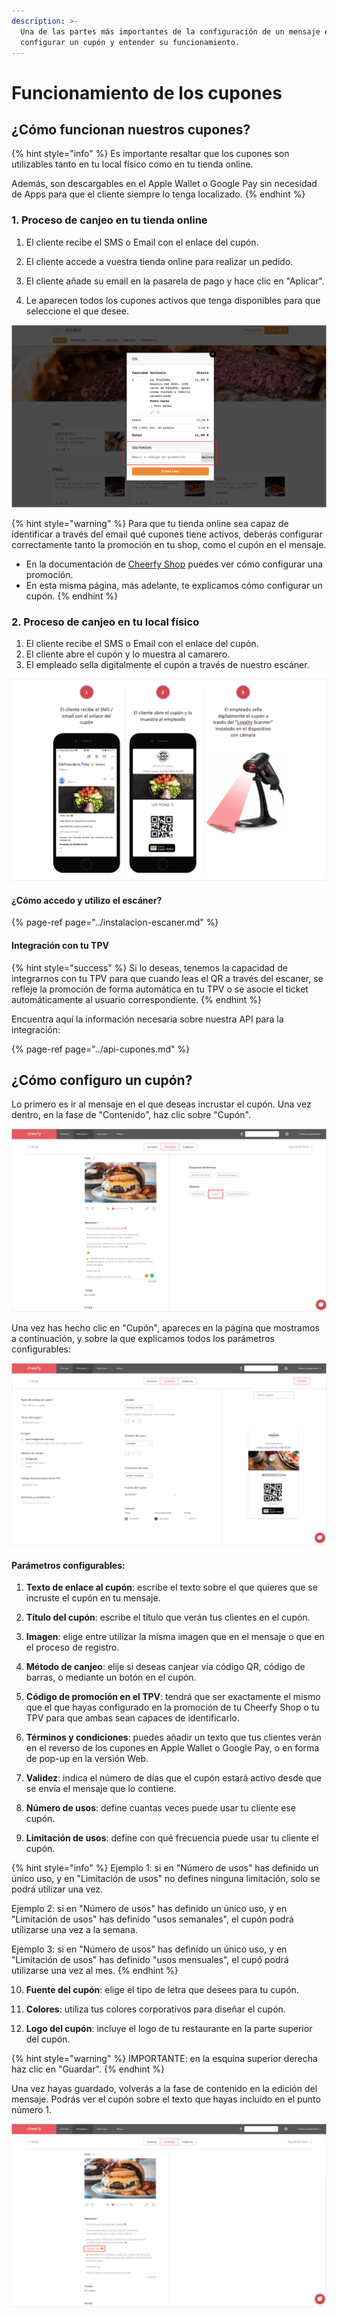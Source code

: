 ```yaml
---
description: >-
  Una de las partes más importantes de la configuración de un mensaje es la de
  configurar un cupón y entender su funcionamiento.
---
```


# Funcionamiento de los cupones

## ¿Cómo funcionan nuestros cupones?

{% hint style="info" %}
Es importante resaltar que los cupones son utilizables tanto en tu local físico como en tu tienda online.   
  
Además, son descargables en el Apple Wallet o Google Pay sin necesidad de Apps para que el cliente siempre lo tenga localizado.
{% endhint %}

### 1. Proceso de canjeo en tu tienda online

1. El cliente recibe el SMS o Email con el enlace del cupón.

2. El cliente accede a vuestra tienda online para realizar un pedido.

3. El cliente añade su email en la pasarela de pago y hace clic en "Aplicar".

4. Le aparecen todos los cupones activos que tenga disponibles para que seleccione el que desee.

![](../../.gitbook/assets/image%20%28124%29.png)

{% hint style="warning" %}
Para que tu tienda online sea capaz de identificar a través del email qué cupones tiene activos, deberás configurar correctamente tanto la promoción en tu shop, como el cupón en el mensaje.

* En la documentación de [Cheerfy Shop](https://docs.cheerfy.com/puesta-en-marcha/crea-promociones) puedes ver cómo configurar una promoción. 
* En esta misma página, más adelante, te explicamos cómo configurar un cupón.
{% endhint %}

### 2. Proceso de canjeo en tu local físico

1. El cliente recibe el SMS o Email con el enlace del cupón. 
2. El cliente abre el cupón y lo muestra al camarero.  
3. El empleado sella digitalmente el cupón a través de nuestro escáner.

![](../../.gitbook/assets/image%20%28118%29.png)

#### ¿Cómo accedo y utilizo el escáner?

{% page-ref page="../instalacion-escaner.md" %}

#### Integración con tu TPV

{% hint style="success" %}
Si lo deseas, tenemos la capacidad de integrarnos con tu TPV para que cuando leas el QR a través del escaner, se refleje la promoción de forma automática en tu TPV o se asocie el ticket automáticamente al usuario correspondiente.
{% endhint %}

Encuentra aquí la información necesaria sobre nuestra API para la integración:

{% page-ref page="../api-cupones.md" %}

## ¿Cómo configuro un cupón?

Lo primero es ir al mensaje en el que deseas incrustar el cupón. Una vez dentro, en la fase de "Contenido", haz clic sobre "Cupón".

![](../../.gitbook/assets/image%20%28117%29.png)

Una vez has hecho clic en "Cupón", apareces en la página que mostramos a continuación, y sobre la que explicamos todos los parámetros configurables:

![](../../.gitbook/assets/image%20%28144%29.png)

#### Parámetros configurables:

1. **Texto de enlace al cupón**: escribe el texto sobre el que quieres que se incruste el cupón en tu mensaje.

2. **Título del cupón**: escribe el título que verán tus clientes en el cupón.

3. **Imagen**: elige entre utilizar la misma imagen que en el mensaje o que en el proceso de registro.

4. **Método de canjeo**: elije si deseas canjear vía código QR, código de barras, o mediante un botón en el cupón.

5. **Código de promoción en el TPV**: tendrá que ser exactamente el mismo que el que hayas configurado en la promoción de tu Cheerfy Shop o tu TPV para que ambas sean capaces de identificarlo.

6. **Términos y condiciones**: puedes añadir un texto que tus clientes verán en el reverso de los cupones en Apple Wallet o Google Pay, o en forma de pop-up en la versión Web.

7. **Validez**: indica el número de días que el cupón estará activo desde que se envía el mensaje que lo contiene.

8. **Número de usos**: define cuantas veces puede usar tu cliente ese cupón.

9. **Limitación de usos**: define con qué frecuencia puede usar tu cliente el cupón.

{% hint style="info" %}
Ejemplo 1: si en "Número de usos" has definido un único uso, y en "Limitación de usos" no defines ninguna limitación, solo se podrá utilizar una vez.

Ejemplo 2: si en "Número de usos" has definido un único uso, y en "Limitación de usos" has definido "usos semanales", el cupón podrá utilizarse una vez a la semana.

Ejemplo 3: si en "Número de usos" has definido un único uso, y en "Limitación de usos" has definido "usos mensuales", el cupó podrá utilizarse una vez al mes.
{% endhint %}

10. **Fuente del cupón**: elige el tipo de letra que desees para tu cupón.

11. **Colores**: utiliza tus colores corporativos para diseñar el cupón.

12. **Logo del cupón**: incluye el logo de tu restaurante en la parte superior del cupón.

{% hint style="warning" %}
IMPORTANTE: en la esquina superior derecha haz clic en "Guardar".
{% endhint %}

Una vez hayas guardado, volverás a la fase de contenido en la edición del mensaje. Podrás ver el cupón sobre el texto que hayas incluído en el punto número 1.

![](../../.gitbook/assets/image%20%28114%29.png)

